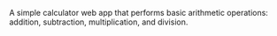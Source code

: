 A simple calculator web app that performs basic arithmetic operations: addition, subtraction, multiplication, and division.
